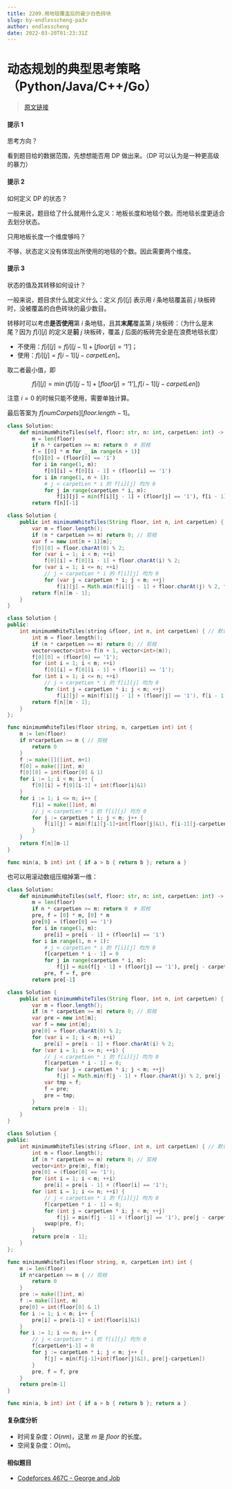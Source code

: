 ```yaml
---
title: 2209.用地毯覆盖后的最少白色砖块
slug: by-endlesscheng-pa3v
author: endlesscheng
date: 2022-03-20T01:23:31Z
---
```

# 动态规划的典型思考策略（Python/Java/C++/Go）
 
> [原文链接](https://leetcode.cn/problems/minimum-white-tiles-after-covering-with-carpets/solution/by-endlesscheng-pa3v)
#### 提示 1

思考方向？

看到题目给的数据范围，先想想能否用 DP 做出来。（DP 可以认为是一种更高级的暴力）

#### 提示 2

如何定义 DP 的状态？

一般来说，题目给了什么就用什么定义：地板长度和地毯个数。而地毯长度更适合去划分状态。

只用地板长度一个维度够吗？

不够，状态定义没有体现出所使用的地毯的个数。因此需要两个维度。

#### 提示 3

状态的值及其转移如何设计？

一般来说，题目求什么就定义什么：定义 $f[i][j]$ 表示用 $i$ 条地毯覆盖前 $j$ 块板砖时，没被覆盖的白色砖块的最少数目。

转移时可以考虑**是否使用**第 $i$ 条地毯，且其**末尾**覆盖第 $j$ 块板砖：（为什么是末尾？因为 $f[i][j]$ 的定义是**前** $j$ 块板砖，覆盖 $j$ 后面的板砖完全是在浪费地毯长度）

- 不使用：$f[i][j] = f[i][j-1] + [\textit{floor}[j]=\text{`1'}]$；
- 使用：$f[i][j] = f[i-1][j-\textit{carpetLen}]$。

取二者最小值，即

$$
f[i][j] = \min(f[i][j-1] + [\textit{floor}[j]=\text{`1'}],f[i-1][j-\textit{carpetLen}])
$$

注意 $i=0$ 的时候只能不使用，需要单独计算。

最后答案为 $f[\textit{numCarpets}][\textit{floor.length}-1]$。

```Python [sol1-Python3]
class Solution:
    def minimumWhiteTiles(self, floor: str, n: int, carpetLen: int) -> int:
        m = len(floor)
        if n * carpetLen >= m: return 0  # 剪枝
        f = [[0] * m for _ in range(n + 1)]
        f[0][0] = (floor[0] == '1')
        for i in range(1, m):
            f[0][i] = f[0][i - 1] + (floor[i] == '1')
        for i in range(1, n + 1):
            # j < carpetLen * i 的 f[i][j] 均为 0
            for j in range(carpetLen * i, m):
                f[i][j] = min(f[i][j - 1] + (floor[j] == '1'), f[i - 1][j - carpetLen])
        return f[n][-1]
```

```java [sol1-Java]
class Solution {
    public int minimumWhiteTiles(String floor, int n, int carpetLen) {
        var m = floor.length();
        if (n * carpetLen >= m) return 0; // 剪枝
        var f = new int[n + 1][m];
        f[0][0] = floor.charAt(0) % 2;
        for (var i = 1; i < m; ++i)
            f[0][i] = f[0][i - 1] + floor.charAt(i) % 2;
        for (var i = 1; i <= n; ++i)
            // j < carpetLen * i 的 f[i][j] 均为 0
            for (var j = carpetLen * i; j < m; ++j)
                f[i][j] = Math.min(f[i][j - 1] + floor.charAt(j) % 2, f[i - 1][j - carpetLen]);
        return f[n][m - 1];
    }
}
```

```C++ [sol1-C++]
class Solution {
public:
    int minimumWhiteTiles(string &floor, int n, int carpetLen) { // 默认代码没加引用，这里补上
        int m = floor.length();
        if (n * carpetLen >= m) return 0; // 剪枝
        vector<vector<int>> f(n + 1, vector<int>(m));
        f[0][0] = (floor[0] == '1');
        for (int i = 1; i < m; ++i)
            f[0][i] = f[0][i - 1] + (floor[i] == '1');
        for (int i = 1; i <= n; ++i)
            // j < carpetLen * i 的 f[i][j] 均为 0
            for (int j = carpetLen * i; j < m; ++j)
                f[i][j] = min(f[i][j - 1] + (floor[j] == '1'), f[i - 1][j - carpetLen]);
        return f[n][m - 1];
    }
};
```

```go [sol1-Go]
func minimumWhiteTiles(floor string, n, carpetLen int) int {
	m := len(floor)
	if n*carpetLen >= m { // 剪枝
		return 0
	}
	f := make([][]int, n+1)
	f[0] = make([]int, m)
	f[0][0] = int(floor[0] & 1)
	for i := 1; i < m; i++ {
		f[0][i] = f[0][i-1] + int(floor[i]&1)
	}
	for i := 1; i <= n; i++ {
		f[i] = make([]int, m)
		// j < carpetLen * i 的 f[i][j] 均为 0
		for j := carpetLen * i; j < m; j++ {
			f[i][j] = min(f[i][j-1]+int(floor[j]&1), f[i-1][j-carpetLen])
		}
	}
	return f[n][m-1]
}

func min(a, b int) int { if a > b { return b }; return a }
```

也可以用滚动数组压缩掉第一维：

```py [sol2-Python3]
class Solution:
    def minimumWhiteTiles(self, floor: str, n: int, carpetLen: int) -> int:
        m = len(floor)
        if n * carpetLen >= m: return 0  # 剪枝
        pre, f = [0] * m, [0] * m
        pre[0] = (floor[0] == '1')
        for i in range(1, m):
            pre[i] = pre[i - 1] + (floor[i] == '1')
        for i in range(1, n + 1):
            # j < carpetLen * i 的 f[i][j] 均为 0
            f[carpetLen * i - 1] = 0
            for j in range(carpetLen * i, m):
                f[j] = min(f[j - 1] + (floor[j] == '1'), pre[j - carpetLen])
            pre, f = f, pre
        return pre[-1]
```

```java [sol2-Java]
class Solution {
    public int minimumWhiteTiles(String floor, int n, int carpetLen) {
        var m = floor.length();
        if (n * carpetLen >= m) return 0; // 剪枝
        var pre = new int[m];
        var f = new int[m];
        pre[0] = floor.charAt(0) % 2;
        for (var i = 1; i < m; ++i)
            pre[i] = pre[i - 1] + floor.charAt(i) % 2;
        for (var i = 1; i <= n; ++i) {
            // j < carpetLen * i 的 f[i][j] 均为 0
            f[carpetLen * i - 1] = 0;
            for (var j = carpetLen * i; j < m; ++j)
                f[j] = Math.min(f[j - 1] + floor.charAt(j) % 2, pre[j - carpetLen]);
            var tmp = f;
            f = pre;
            pre = tmp;
        }
        return pre[m - 1];
    }
}
```

```cpp [sol2-C++]
class Solution {
public:
    int minimumWhiteTiles(string &floor, int n, int carpetLen) { // 默认代码没加引用，这里补上
        int m = floor.length();
        if (n * carpetLen >= m) return 0; // 剪枝
        vector<int> pre(m), f(m);
        pre[0] = (floor[0] == '1');
        for (int i = 1; i < m; ++i)
            pre[i] = pre[i - 1] + (floor[i] == '1');
        for (int i = 1; i <= n; ++i) {
            // j < carpetLen * i 的 f[i][j] 均为 0
            f[carpetLen * i - 1] = 0;
            for (int j = carpetLen * i; j < m; ++j)
                f[j] = min(f[j - 1] + (floor[j] == '1'), pre[j - carpetLen]);
            swap(pre, f);
        }
        return pre[m - 1];
    }
};
```

```go [sol2-Go]
func minimumWhiteTiles(floor string, n, carpetLen int) int {
	m := len(floor)
	if n*carpetLen >= m { // 剪枝
		return 0
	}
	pre := make([]int, m)
	f := make([]int, m)
	pre[0] = int(floor[0] & 1)
	for i := 1; i < m; i++ {
		pre[i] = pre[i-1] + int(floor[i]&1)
	}
	for i := 1; i <= n; i++ {
		// j < carpetLen * i 的 f[i][j] 均为 0
		f[carpetLen*i-1] = 0
		for j := carpetLen * i; j < m; j++ {
			f[j] = min(f[j-1]+int(floor[j]&1), pre[j-carpetLen])
		}
		pre, f = f, pre
	}
	return pre[m-1]
}

func min(a, b int) int { if a > b { return b }; return a }
```

#### 复杂度分析

- 时间复杂度：$O(nm)$，这里 $m$ 是 $\textit{floor}$ 的长度。
- 空间复杂度：$O(m)$。

#### 相似题目

- [Codeforces 467C - George and Job](https://codeforces.com/problemset/problem/467/C)
